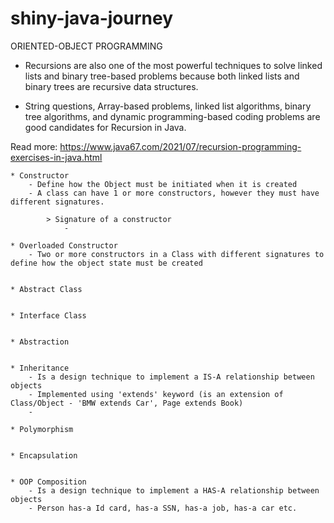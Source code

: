 # shiny-java-journey

ORIENTED-OBJECT PROGRAMMING

   * Recursions are also one of the most powerful techniques to solve linked lists and binary tree-based problems because both linked lists and binary trees are recursive data structures. 
   
   * String questions, Array-based problems, linked list algorithms, binary tree algorithms, and dynamic programming-based coding problems are good candidates for Recursion in Java. 

Read more: https://www.java67.com/2021/07/recursion-programming-exercises-in-java.html

    * Constructor
        - Define how the Object must be initiated when it is created
        - A class can have 1 or more constructors, however they must have different signatures.

            > Signature of a constructor
                -

    * Overloaded Constructor
        - Two or more constructors in a Class with different signatures to define how the object state must be created


    * Abstract Class


    * Interface Class


    * Abstraction


    * Inheritance
        - Is a design technique to implement a IS-A relationship between objects
        - Implemented using 'extends' keyword (is an extension of Class/Object - 'BMW extends Car', Page extends Book)
        -

    * Polymorphism


    * Encapsulation


    * OOP Composition
        - Is a design technique to implement a HAS-A relationship between objects
        - Person has-a Id card, has-a SSN, has-a job, has-a car etc.
